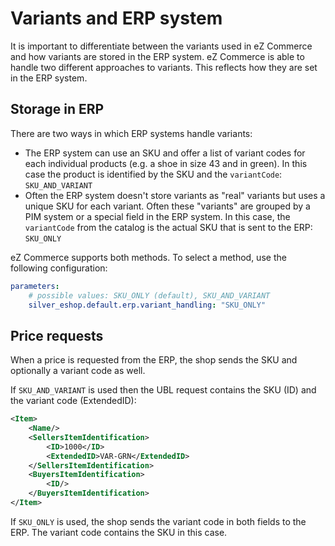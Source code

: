 # Variants and ERP system

It is important to differentiate between the variants used in eZ Commerce and how variants are stored in the ERP system.
eZ Commerce is able to handle two different approaches to variants. This reflects how they are set in the ERP system.

## Storage in ERP

There are two ways in which ERP systems handle variants:

- The ERP system can use an SKU and offer a list of variant codes for each individual products (e.g. a shoe in size 43 and in green). In this case the product is identified by the SKU and the `variantCode`: `SKU_AND_VARIANT`
- Often the ERP system doesn't store variants as "real" variants but uses a unique SKU for each variant. Often these "variants" are grouped by a PIM system or a special field in the ERP system. In this case, the `variantCode` from the catalog is the actual SKU that is sent to the ERP: `SKU_ONLY`

eZ Commerce supports both methods. To select a method, use the following configuration:

``` yaml
parameters: 
    # possible values: SKU_ONLY (default), SKU_AND_VARIANT
    silver_eshop.default.erp.variant_handling: "SKU_ONLY"
```

## Price requests

When a price is requested from the ERP, the shop sends the SKU and optionally a variant code as well.

If `SKU_AND_VARIANT` is used then the UBL request contains the SKU (ID) and the variant code (ExtendedID):

``` xml
<Item>
    <Name/>
    <SellersItemIdentification>
        <ID>1000</ID>
        <ExtendedID>VAR-GRN</ExtendedID>
    </SellersItemIdentification>
    <BuyersItemIdentification>
        <ID/>
    </BuyersItemIdentification>
</Item>
```

If `SKU_ONLY` is used, the shop sends the variant code in both fields to the ERP. The variant code contains the SKU in this case. 
